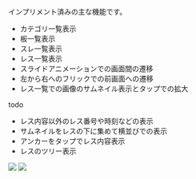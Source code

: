 インプリメント済みの主な機能です。
- カテゴリ一覧表示
- 板一覧表示
- スレ一覧表示
- レス一覧表示
- スライドアニメーションでの画面間の遷移
- 左から右へのフリックでの前画面への遷移
- レス一覧での画像のサムネイル表示とタップでの拡大

todo
- レス内容以外のレス番号や時刻などの表示
- サムネイルをレスの下に集めて横並びでの表示
- アンカーをタップでレス内容表示
- レスのツリー表示

![](https://storage.googleapis.com/zenn-user-upload/946e4d9311f9-20240210.gif)
![](https://storage.googleapis.com/zenn-user-upload/cef6ea41871f-20240210.gif)
